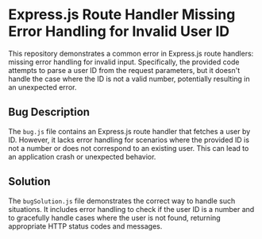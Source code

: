 # Express.js Route Handler Missing Error Handling for Invalid User ID

This repository demonstrates a common error in Express.js route handlers: missing error handling for invalid input.  Specifically, the provided code attempts to parse a user ID from the request parameters, but it doesn't handle the case where the ID is not a valid number, potentially resulting in an unexpected error.

## Bug Description
The `bug.js` file contains an Express.js route handler that fetches a user by ID.  However, it lacks error handling for scenarios where the provided ID is not a number or does not correspond to an existing user.  This can lead to an application crash or unexpected behavior.

## Solution
The `bugSolution.js` file demonstrates the correct way to handle such situations. It includes error handling to check if the user ID is a number and to gracefully handle cases where the user is not found, returning appropriate HTTP status codes and messages.